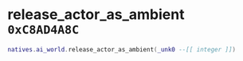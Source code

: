 # release_actor_as_ambient `0xC8AD4A8C`

```lua
natives.ai_world.release_actor_as_ambient(_unk0 --[[ integer ]])
```